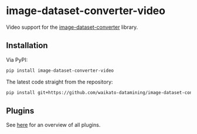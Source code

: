 # image-dataset-converter-video
Video support for the [image-dataset-converter](https://github.com/waikato-datamining/image-dataset-converter) library.


## Installation

Via PyPI:

```bash
pip install image-dataset-converter-video
```

The latest code straight from the repository:

```bash
pip install git+https://github.com/waikato-datamining/image-dataset-converter-video.git
```


## Plugins

See [here](plugins/README.md) for an overview of all plugins.

